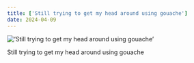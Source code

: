 ```yaml
---
title: ['Still trying to get my head around using gouache']
date: 2024-04-09
---
```


![‘Still trying to get my head around using gouache’](/240409_still-trying-to_0.jpg)

Still trying to get my head around using gouache
